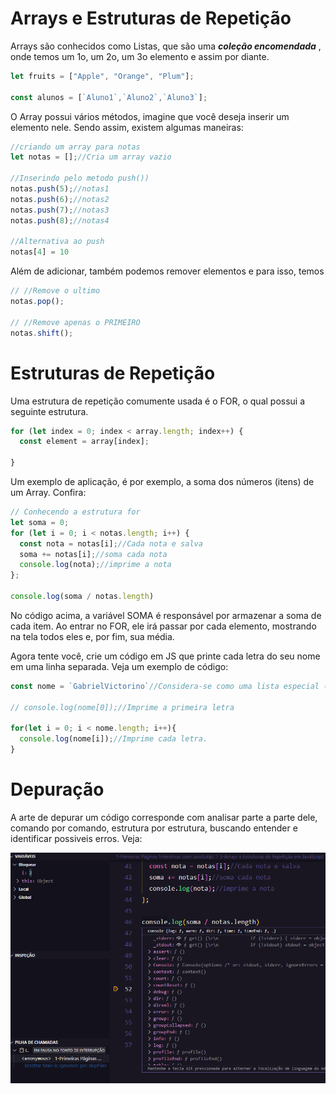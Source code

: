 # Arrays e Estruturas de Repetição

Arrays são conhecidos como Listas, que são uma ***coleção encomendada*** , onde temos um 1o, um 2o, um 3o elemento e assim por diante.

```javascript
let fruits = ["Apple", "Orange", "Plum"];

const alunos = [`Aluno1`,`Aluno2`,`Aluno3`];
```

O Array possui vários métodos, imagine que você deseja inserir um elemento nele. Sendo assim, existem algumas maneiras:

```javascript
//criando um array para notas
let notas = [];//Cria um array vazio

//Inserindo pelo metodo push())
notas.push(5);//notas1
notas.push(6);//notas2
notas.push(7);//notas3
notas.push(8);//notas4

//Alternativa ao push
notas[4] = 10
```

Além de adicionar, também podemos remover elementos e para isso, temos

```javascript
// //Remove o ultimo
notas.pop();

// //Remove apenas o PRIMEIRO
notas.shift();
```



# Estruturas de Repetição

Uma estrutura de repetição comumente usada é o FOR, o qual possui a seguinte estrutura.

```javascript
for (let index = 0; index < array.length; index++) {
  const element = array[index];
  
}
```

Um exemplo de aplicação, é por exemplo, a soma dos números (itens) de um Array. Confira:

```javascript
// Conhecendo a estrutura for
let soma = 0;
for (let i = 0; i < notas.length; i++) {
  const nota = notas[i];//Cada nota e salva
  soma += notas[i];//soma cada nota
  console.log(nota);//imprime a nota
};

console.log(soma / notas.length)
```

No código acima, a variável SOMA é responsável por armazenar a soma de cada item. Ao entrar no FOR, ele irá passar por cada elemento, mostrando na tela todos eles e, por fim, sua média.

Agora tente você, crie um código em JS que printe cada letra do seu nome em uma linha separada. Veja um exemplo de código:

```javascript
const nome = `GabrielVictorino`//Considera-se como uma lista especial (metodos proprios)

// console.log(nome[0]);//Imprime a primeira letra

for(let i = 0; i < nome.length; i++){
  console.log(nome[i]);//Imprime cada letra.
}

```




# Depuração

A arte de depurar um código corresponde com analisar parte a parte dele, comando por comando, estrutura por estrutura, buscando entender e identificar possiveis erros. Veja:

![1681436733804](image/ArrayseEstrturasdeRepeticao/1681436733804.png)
